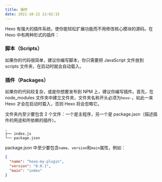```yaml
---
title: 插件
date: 2021-10-22 13:02:15
---
```


Hexo 有强大的插件系统，使你能轻松扩展功能而不用修改核心模块的源码。在 Hexo 中有两种形式的插件：

### 脚本（Scripts）

如果你的代码很简单，建议你编写脚本，你只需要把 JavaScript 文件放到 scripts 文件夹，在启动时就会自动载入。

### 插件（Packages）

如果你的代码较复杂，或是你想要发布到 NPM 上，建议你编写插件。首先，在 node_modules 文件夹中建立文件夹，文件夹名称开头必须为`hexo-`，如此一来 Hexo 才会在启动时载入，否则 Hexo 将会忽略它。

文件夹内至少要包含 2 个文件：一个是主程序，另一个是 package.json（描述插件的用途和所依赖的插件）。

```
.
├── index.js
└── package.json
```

package.json 中至少要包含`name`、`version`和`main`属性，例如：

```json package.json
{
  "name": "hexo-my-plugin",
  "version": "0.0.1",
  "main": "index"
}
```
